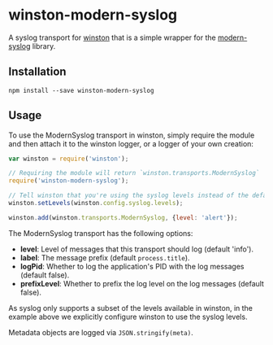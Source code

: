 # winston-modern-syslog

A syslog transport for [winston](https://www.npmjs.com/package/winston) that is a simple wrapper for the [modern-syslog](https://www.npmjs.com/package/modern-syslog) library.

## Installation

```
npm install --save winston-modern-syslog
```

## Usage

To use the ModernSyslog transport in winston, simply require the module and then attach it to the winston logger, or a logger of your own creation:

```javascript
var winston = require('winston');

// Requiring the module will return `winston.transports.ModernSyslog`
require('winston-modern-syslog');

// Tell winston that you're using the syslog levels instead of the defaults
winston.setLevels(winston.config.syslog.levels);

winston.add(winston.transports.ModernSyslog, {level: 'alert'});
```

The ModernSyslog transport has the following options:

* __level__: Level of messages that this transport should log (default 'info').
* __label__: The message prefix (default `process.title`).
* __logPid__: Whether to log the application's PID with the log messages (default false).
* __prefixLevel__: Whether to prefix the log level on the log messages (default false).

As syslog only supports a subset of the levels available in winston, in the example above we explicitly configure winston to use the syslog levels.

Metadata objects are logged via `JSON.stringify(meta)`.
